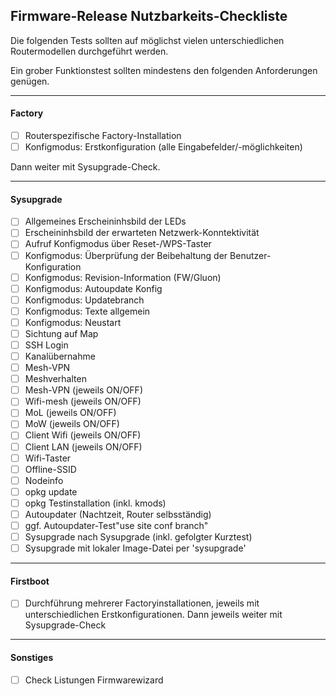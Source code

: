 ## Firmware-Release Nutzbarkeits-Checkliste

Die folgenden Tests sollten auf möglichst vielen unterschiedlichen Routermodellen durchgeführt werden.

Ein grober Funktionstest sollten mindestens den folgenden Anforderungen genügen.

---

#### Factory
- [ ] Routerspezifische Factory-Installation
- [ ] Konfigmodus: Erstkonfiguration (alle Eingabefelder/-möglichkeiten)

Dann weiter mit Sysupgrade-Check.

---

#### Sysupgrade
- [ ] Allgemeines Erscheininhsbild der LEDs
- [ ] Erscheininhsbild der erwarteten Netzwerk-Konntektivität
- [ ] Aufruf Konfigmodus über Reset-/WPS-Taster
- [ ] Konfigmodus: Überprüfung der Beibehaltung der Benutzer-Konfiguration
- [ ] Konfigmodus: Revision-Information (FW/Gluon)
- [ ] Konfigmodus: Autoupdate Konfig
- [ ] Konfigmodus: Updatebranch 
- [ ] Konfigmodus: Texte allgemein
- [ ] Konfigmodus: Neustart
- [ ] Sichtung auf Map
- [ ] SSH Login
- [ ] Kanalübernahme
- [ ] Mesh-VPN
- [ ] Meshverhalten
- [ ] Mesh-VPN (jeweils ON/OFF)
- [ ] Wifi-mesh (jeweils ON/OFF)
- [ ] MoL (jeweils ON/OFF)
- [ ] MoW (jeweils ON/OFF)
- [ ] Client Wifi (jeweils ON/OFF)
- [ ] Client LAN (jeweils ON/OFF)
- [ ] Wifi-Taster
- [ ] Offline-SSID
- [ ] Nodeinfo
- [ ] opkg update
- [ ] opkg Testinstallation (inkl. kmods)
- [ ] Autoupdater (Nachtzeit, Router selbsständig)
- [ ] ggf. Autoupdater-Test"use site conf branch"
- [ ] Sysupgrade nach Sysupgrade (inkl. gefolgter Kurztest)
- [ ] Sysupgrade mit lokaler Image-Datei per 'sysupgrade'

---

#### Firstboot
- [ ] Durchführung mehrerer Factoryinstallationen, jeweils mit unterschiedlichen Erstkonfigurationen. Dann jeweils weiter mit Sysupgrade-Check

---

#### Sonstiges
- [ ] Check Listungen Firmwarewizard
